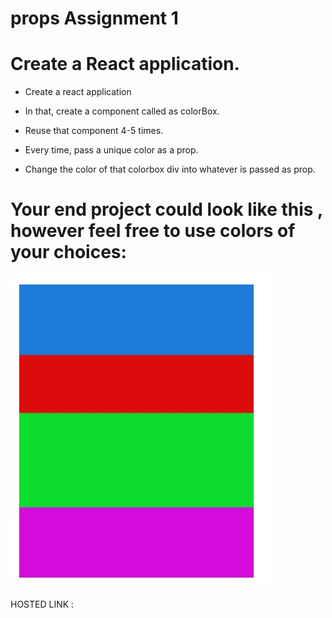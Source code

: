 # props Assignment 1

# Create a React application.

- Create a react application

- In that, create a component called as colorBox.

- Reuse that component 4-5 times.

- Every time, pass a unique color as a prop.

- Change the color of that colorbox div into whatever is passed as prop.

# Your end project could look like this , however feel free to use colors of your choices:

![prop](../03%20Assignment/images/prop.jpeg)

HOSTED LINK :
